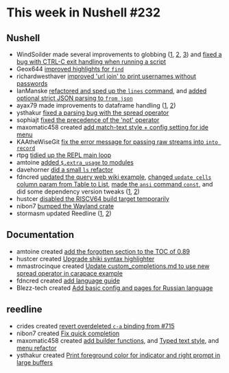 # This week in Nushell #232


## Nushell

- WindSoilder made several improvements to globbing ([1](https://github.com/nushell/nushell/pull/11692), [2](https://github.com/nushell/nushell/pull/11664), [3](https://github.com/nushell/nushell/pull/11656)) and [fixed a bug with CTRL-C exit handling when running a script](https://github.com/nushell/nushell/pull/11466)
- Geox644 [improved highlights for `find`](https://github.com/nushell/nushell/pull/11509)
- richardwesthaver [improved 'url join' to print usernames without passwords](https://github.com/nushell/nushell/pull/11697)
- IanManske [refactored and sped up the `lines` command](https://github.com/nushell/nushell/pull/11685), and [added optional strict JSON parsing to `from json`](https://github.com/nushell/nushell/pull/11592)
- ayax79 made improvements to dataframe handling ([1](https://github.com/nushell/nushell/pull/11676), [2](https://github.com/nushell/nushell/pull/11634))
- ysthakur [fixed a parsing bug with the spread operator](https://github.com/nushell/nushell/pull/11674)
- sophiajt [fixed the precedence of the 'not' operator](https://github.com/nushell/nushell/pull/11672)
- maxomatic458 created [add match-text style + config setting for ide menu](https://github.com/nushell/nushell/pull/11670)
- KAAtheWiseGit [fix the error message for passing raw streams into `into record`](https://github.com/nushell/nushell/pull/11668)
- rtpg [tidied up the REPL main loop](https://github.com/nushell/nushell/pull/11655)
- amtoine [added `$.extra_usage` to modules](https://github.com/nushell/nushell/pull/11649)
- davehorner [did a small `ls` refactor](https://github.com/nushell/nushell/pull/11642)
- fdncred [updated the query web wiki example](https://github.com/nushell/nushell/pull/11709), [changed `update cells` column param from Table to List](https://github.com/nushell/nushell/pull/11691), [made the `ansi` command `const`](https://github.com/nushell/nushell/pull/11682), and did some dependency version tweaks ([1](https://github.com/nushell/nushell/pull/11673), [2](https://github.com/nushell/nushell/pull/11695))
- hustcer [disabled the RISCV64 build target temporarily](https://github.com/nushell/nushell/pull/11700)
- nibon7 [bumped the Wayland crate](https://github.com/nushell/nushell/pull/11694)
- stormasm updated Reedline ([1](https://github.com/nushell/nushell/pull/11658), [2](https://github.com/nushell/nushell/pull/11647))

## Documentation

- amtoine created [add the forgotten section to the TOC of 0.89](https://github.com/nushell/nushell.github.io/pull/1234)
- hustcer created [Upgrade shiki syntax highlighter](https://github.com/nushell/nushell.github.io/pull/1233)
- mmastrocinque created [Update custom_completions.md to use new spread operator in carapace example](https://github.com/nushell/nushell.github.io/pull/1232)
- fdncred created [add language guide](https://github.com/nushell/nushell.github.io/pull/1230)
- Blezz-tech created [Add basic config and pages for Russian language](https://github.com/nushell/nushell.github.io/pull/1228)

## reedline

- crides created [revert overdeleted `c-a` binding from #715](https://github.com/nushell/reedline/pull/734)
- nibon7 created [Fix quick completion](https://github.com/nushell/reedline/pull/732)
- maxomatic458 created [add builder functions](https://github.com/nushell/reedline/pull/731), and [Typed text style](https://github.com/nushell/reedline/pull/730), and [menu refactor](https://github.com/nushell/reedline/pull/723)
- ysthakur created [Print foreground color for indicator and right prompt in large buffers](https://github.com/nushell/reedline/pull/728)
